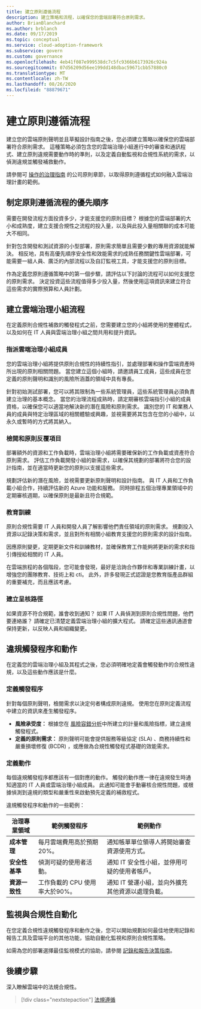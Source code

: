 ```yaml
---
title: 建立原則遵循流程
description: 建立策略和流程，以確保您的雲端部署符合原則需求。
author: BrianBlanchard
ms.author: brblanch
ms.date: 09/17/2019
ms.topic: conceptual
ms.service: cloud-adoption-framework
ms.subservice: govern
ms.custom: governance
ms.openlocfilehash: 4eb41f087e999538dc7c5fc9366b6173926c924a
ms.sourcegitcommit: 07d56209d56ee199dd148dbac59671cbb57880c0
ms.translationtype: MT
ms.contentlocale: zh-TW
ms.lasthandoff: 08/26/2020
ms.locfileid: "88879671"
---
```

# <a name="establish-policy-adherence-processes"></a>建立原則遵循流程

建立您的雲端原則聲明並且草擬設計指南之後，您必須建立策略以確保您的雲端部署符合原則需求。 這種策略必須包含您的雲端治理小組進行中的審查和通訊程式、建立原則違規需要動作時的準則，以及定義自動監視和合規性系統的需求，以偵測違規並觸發補救動作。

請參閱可 [操作的治理指南](../guides/index.md) 的公司原則章節，以取得原則遵循程式如何融入雲端治理計畫的範例。

## <a name="prioritize-policy-adherence-processes"></a>制定原則遵循流程的優先順序

需要在開發流程方面投資多少，才能支援您的原則目標？ 根據您的雲端部署的大小和成熟度，建立支援合規性之流程的投入量，以及與此投入量相關聯的成本可能大不相同。

針對包含開發和測試資源的小型部署，原則需求簡單且需要少數的專用資源就能解決。 相反地，具有高優先順序安全性和效能需求的成熟任務關鍵性雲端部署，可能需要一組人員、廣泛的內部流程以及自訂監視工具，才能支援您的原則目標。

作為定義您原則遵循策略中的第一個步驟，請評估以下討論的流程可以如何支援您的原則需求。 決定投資這些流程值得多少投入量，然後使用這項資訊來建立符合這些需求的實際預算和人員計劃。

## <a name="establish-cloud-governance-team-processes"></a>建立雲端治理小組流程

在定義原則合規性補救的觸發程式之前，您需要建立您的小組將使用的整體程式，以及如何在 IT 人員與雲端治理小組之間共用和提升資訊。

### <a name="assign-cloud-governance-team-members"></a>指派雲端治理小組成員

您的雲端治理小組將提供原則合規性的持續性指引，並處理部署和操作雲端資產時所出現的原則相關問題。 當您建立這個小組時，請邀請員工成員，這些成員在您定義的原則聲明和識別的風險所涵蓋的領域中具有專長。

針對初始測試部署，您可以將其限制為一些系統管理員，這些系統管理員必須負責建立治理的基本概念。 當您的治理流程成熟時，請定期審核雲端指引小組的成員資格，以確保您可以適當地解決新的潛在風險和原則需求。 識別您的 IT 和業務人員的成員與特定治理區域的相關體驗或興趣，並視需要將其包含在您的小組中，以永久或暫時的方式將其納入。

### <a name="reviews-and-policy-iteration"></a>檢閱和原則反覆項目

部署額外的資源和工作負載時，雲端治理小組將需要確保新的工作負載或資產符合原則需求。 評估工作負載開發小組的新需求，以確保其規劃的部署將符合您的設計指南，並在適當時更新您的原則以支援這些需求。

規劃評估新的潛在風險，並視需要更新原則聲明和設計指南。 與 IT 人員和工作負載小組合作，持續評估新的 Azure 功能和服務。 同時排程五個治理專業領域中的定期審核週期，以確保原則是最新且符合規範。

### <a name="education"></a>教育訓練

原則合規性需要 IT 人員和開發人員了解影響他們責任領域的原則需求。 規劃投入資源以記錄決策和需求，並且對所有相關小組教育支援您的原則需求的設計指南。

因應原則變更，定期更新文件和訓練教材，並確保教育工作能夠將更新的需求和指引傳授給相關的 IT 人員。

在雲端旅程的各個階段，您可能會發現，最好是洽詢合作夥伴和專業訓練計畫，以增強您的團隊教育、技術上和 cti。 此外，許多發現正式認證是您教育版產品群組的重要補充，而且應該考慮。

### <a name="establish-escalation-paths"></a>建立呈核路徑

如果資源不符合規範，誰會收到通知？ 如果 IT 人員偵測到原則合規性問題，他們要連絡誰？ 請確定已清楚定義雲端治理小組的擴大程式。 請確定這些通訊通道會保持更新，以反映人員和組織變更。

## <a name="violation-triggers-and-actions"></a>違規觸發程序和動作

在定義您的雲端治理小組及其程式之後，您必須明確地定義會觸發動作的合規性違規，以及這些動作應該是什麼。

### <a name="define-triggers"></a>定義觸發程序

針對每個原則聲明，檢閱需求以決定何者構成原則違規。 使用您在原則定義流程中建立的資訊來產生觸發程序。

- **風險承受度：** 根據您在 [風險容錯分析](./risk-tolerance.md)中所建立的計量和風險指標，建立違規觸發程式。
- **定義的原則需求：** 原則聲明可能會提供服務等級協定 (SLA) 、商務持續性和嚴重損壞修復 (BCDR) ，或應做為合規性觸發程式基礎的效能需求。

### <a name="define-actions"></a>定義動作

每個違規觸發程序都應該有一個對應的動作。 觸發的動作應一律在違規發生時通知適當的 IT 人員或雲端治理小組成員。 此通知可能會手動審核合規性問題，或根據偵測到違規的類型和嚴重性來啟動預先定義的補救程式。

違規觸發程序和動作的一些範例：

<!-- docutune:casing "Cost Management" "Deployment Acceleration" "Identity Baseline" "Resource Consistency" "Security Baseline" -->

| 治理專業領域 | 範例觸發程序 | 範例動作 |
|-----------------------------|----------------|---------------|
| **成本管理** | 每月雲端費用高於預期 20%。 | 通知帳單單位領導人將開始審查資源使用方式。 |
| **安全性基準** | 偵測可疑的使用者活動。 | 通知 IT 安全性小組，並停用可疑的使用者帳戶。 |
| **資源一致性** | 工作負載的 CPU 使用率大於90%。 | 通知 IT 營運小組，並向外擴充其他資源以處理負載。 |

## <a name="automation-of-monitoring-and-compliance"></a>監視與合規性自動化

在您定義合規性違規觸發程序和動作之後，您可以開始規劃如何最佳地使用記錄和報告工具及雲端平台的其他功能，協助自動化監視和原則合規性策略。

如需為您的部署選擇最佳監視模式的協助，請參閱 [記錄和報告決策指南](../../decision-guides/logging-and-reporting/index.md)。

## <a name="next-steps"></a>後續步驟

深入瞭解雲端中的法規合規性。

> [!div class="nextstepaction"]
> [法規遵循](./regulatory-compliance.md)
